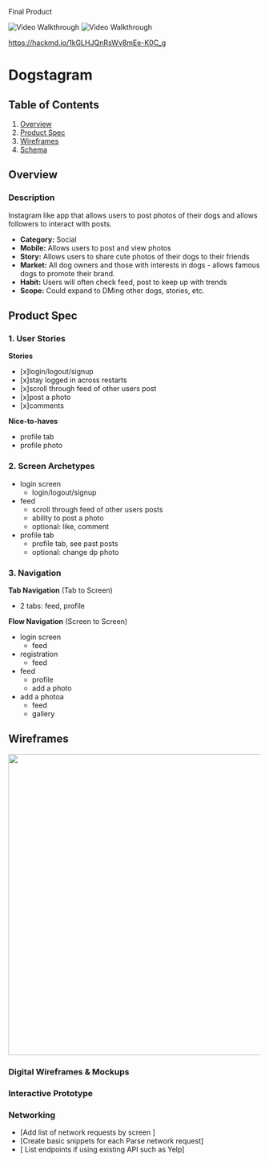 
Final Product

<img src='http://g.recordit.co/F4SzRQKKxj.gif' width='' alt='Video Walkthrough' />

<img src='http://g.recordit.co/YBO7qUcKnu.gif' width='' alt='Video Walkthrough' />

https://hackmd.io/1kGLHJQnRsWv8mEe-K0C_g



# Dogstagram

## Table of Contents
1. [Overview](#Overview)
1. [Product Spec](#Product-Spec)
1. [Wireframes](#Wireframes)
2. [Schema](#Schema)

## Overview
### Description
Instagram like app that allows users to post photos of their dogs and allows followers to interact with posts. 

- **Category:** Social
- **Mobile:** Allows users to post and view photos
- **Story:** Allows users to share cute photos of their dogs to their friends
- **Market:** All dog owners and those with interests in dogs - allows famous dogs to promote their brand. 
- **Habit:** Users will often check feed, post to keep up with trends
- **Scope:** Could expand to DMing other dogs, stories, etc. 

## Product Spec

### 1. User Stories 

**Stories**

*  [x]login/logout/signup
*  [x]stay logged in across restarts
*  [x]scroll through feed of other users post
*  [x]post a photo
*  [x]comments


**Nice-to-haves**

* profile tab
* profile photo

### 2. Screen Archetypes

* login screen
    * login/logout/signup
* feed
   * scroll through feed of other users posts
   * ability to post a photo
   * optional: like, comment
* profile tab
    * profile tab, see past posts
    * optional: change dp photo

### 3. Navigation

**Tab Navigation** (Tab to Screen)

* 2 tabs: feed, profile

**Flow Navigation** (Screen to Screen)

* login screen
    * feed
* registration
    * feed
* feed
    * profile
    * add a photo
* add a photoa
    * feed
    * gallery

## Wireframes
<img src="YOUR_WIREFRAME_IMAGE_URL" width=600>

###  Digital Wireframes & Mockups

###  Interactive Prototype

### Networking
- [Add list of network requests by screen ]
- [Create basic snippets for each Parse network request]
- [ List endpoints if using existing API such as Yelp]
